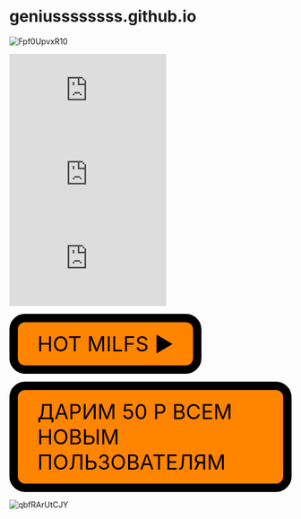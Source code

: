 # geniussssssss.github.io
![Fpf0UpvxR10](https://user-images.githubusercontent.com/115533532/209118371-17fefe99-c24b-499e-9fc4-4e779cb849e9.jpg)


<iframe  frameborder="no" scrolling="no" width="280" height="150" src="https://yandex.ru/time/widget/?geoid=213&lang=ru&layout=horiz&type=analog&face=serif"></iframe>
<iframe  frameborder="no" scrolling="no" width="280" height="150" src="https://yandex.ru/time/widget/?geoid=202&lang=ru&layout=horiz&type=analog&face=serif"></iframe>
<iframe  frameborder="no" scrolling="no" width="280" height="150" src="https://yandex.ru/time/widget/?geoid=10393&lang=ru&layout=horiz&type=analog&face=serif"></iframe>


<style>
/* Стили кнопки */
.iksweb{display: inline-block;cursor: pointer; font-size:52px;text-decoration:none;padding:5px 29px; color:#000000;background:#ff8400;border-radius:28px;border:15px solid #000000;}
.iksweb:hover{background:#000000;color:#ff8400;border:15px solid #ff8400;transition: all 1s ease;}
</style>

<a class="iksweb" href="https://youtu.be/dQw4w9WgXcQ"   title="HOT MILFS    ►︎">HOT MILFS    ►︎</a>

<style>
/* Стили кнопки */
.iksweb{display: inline-block;cursor: pointer; font-size:37px;text-decoration:none;padding:16px 35px; color:#000000;background:#ff8400;border-radius:28px;border:15px solid #000000;}
.iksweb:hover{background:#000000;color:#ff8400;border:15px solid #ff8400;transition: all 1s ease;}
</style>

<a class="iksweb" href="https://up4ci7x.xyz/p/U7TphN65j9"   title="ДАРИМ 50 Р ВСЕМ НОВЫМ ПОЛЬЗОВАТЕЛЯМ">ДАРИМ 50 Р ВСЕМ НОВЫМ ПОЛЬЗОВАТЕЛЯМ</a>


![qbfRArUtCJY](https://user-images.githubusercontent.com/115533532/209119119-a3a8c131-33f3-40be-85e8-619473e42dca.jpg)
